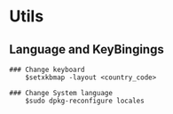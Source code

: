 # Utils

## Language and KeyBingings

	### Change keyboard 
		$setxkbmap -layout <country_code>

	### Change System language
		$sudo dpkg-reconfigure locales
